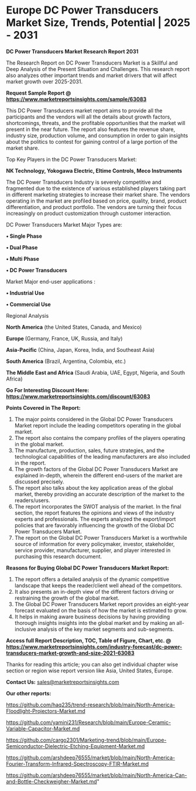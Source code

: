 # Europe DC Power Transducers Market Size, Trends, Potential | 2025 - 2031

<strong>DC Power Transducers Market Research Report 2031</strong>

The Research Report on DC Power Transducers Market is a Skillful and Deep Analysis of the Present Situation and Challenges. This research report also analyzes other important trends and market drivers that will affect market growth over 2025-2031.

<strong>Request Sample Report @ <a href=https://www.marketreportsinsights.com/sample/63083>https://www.marketreportsinsights.com/sample/63083</a></strong>

This DC Power Transducers market report aims to provide all the participants and the vendors will all the details about growth factors, shortcomings, threats, and the profitable opportunities that the market will present in the near future. The report also features the revenue share, industry size, production volume, and consumption in order to gain insights about the politics to contest for gaining control of a large portion of the market share.

Top Key Players in the DC Power Transducers Market:

<strong>NK Technology, Yokogawa Electric, Eltime Controls, Meco Instruments</strong>

The DC Power Transducers Industry is severely competitive and fragmented due to the existence of various established players taking part in different marketing strategies to increase their market share. The vendors operating in the market are profiled based on price, quality, brand, product differentiation, and product portfolio. The vendors are turning their focus increasingly on product customization through customer interaction.

DC Power Transducers Market Major Types are:

<strong>• Single Phase

• Dual Phase

• Multi Phase

• DC Power Transducers</strong>

Market Major end-user applications :

<strong>• Industrial Use

• Commercial Use</strong>

Regional Analysis

</u><strong><b>North America</b></strong> (the United States, Canada, and Mexico)

<strong><b>Europe </b></strong>(Germany, France, UK, Russia, and Italy)

<strong><b>Asia-Pacific</b></strong> (China, Japan, Korea, India, and Southeast Asia)

<strong><b>South America</b></strong> (Brazil, Argentina, Colombia, etc.)

<strong><b>The Middle East and Africa</b></strong> (Saudi Arabia, UAE, Egypt, Nigeria, and South Africa)

<strong>Go For Interesting Discount Here: <a href=https://www.marketreportsinsights.com/discount/63083>https://www.marketreportsinsights.com/discount/63083</a></strong>

<strong>Points Covered in The Report:</strong>
<ol>
  <li>The major points considered in the Global DC Power Transducers Market report include the leading competitors operating in the global market.</li>
  <li>The report also contains the company profiles of the players operating in the global market.</li>
  <li>The manufacture, production, sales, future strategies, and the technological capabilities of the leading manufacturers are also included in the report.</li>
  <li>The growth factors of the Global DC Power Transducers Market are explained in-depth, wherein the different end-users of the market are discussed precisely.</li>
  <li>The report also talks about the key application areas of the global market, thereby providing an accurate description of the market to the readers/users.</li>
  <li>The report incorporates the SWOT analysis of the market. In the final section, the report features the opinions and views of the industry experts and professionals. The experts analyzed the export/import policies that are favorably influencing the growth of the Global DC Power Transducers Market.</li>
  <li>The report on the Global DC Power Transducers Market is a worthwhile source of information for every policymaker, investor, stakeholder, service provider, manufacturer, supplier, and player interested in purchasing this research document.</li>
</ol>
<strong>Reasons for Buying Global DC Power Transducers Market Report:</strong>

<ol>
  <li>The report offers a detailed analysis of the dynamic competitive landscape that keeps the reader/client well ahead of the competitors.</li>
  <li>It also presents an in-depth view of the different factors driving or restraining the growth of the global market.</li>
  <li>The Global DC Power Transducers Market report provides an eight-year forecast evaluated on the basis of how the market is estimated to grow.</li>
  <li>It helps in making aware business decisions by having providing thorough insights insights into the global market and by making an all-inclusive analysis of the key market segments and sub-segments.</li>
</ol>
<strong>Access full Report Description, TOC, Table of Figure, Chart, etc. @ <a href=https://www.marketreportsinsights.com/industry-forecast/dc-power-transducers-market-growth-and-size-2021-63083>https://www.marketreportsinsights.com/industry-forecast/dc-power-transducers-market-growth-and-size-2021-63083</a></strong>


Thanks for reading this article; you can also get individual chapter wise section or region wise report version like Asia, United States, Europe.

<strong>Contact Us:</strong>
sales@marketreportsinsights.com

<strong>Our other reports:</strong>

<a href=https://github.com/haq235/trend-research/blob/main/North-America-Floodlight-Projectors-Market.md>https://github.com/haq235/trend-research/blob/main/North-America-Floodlight-Projectors-Market.md</a>

<a href=https://github.com/yamini231/Research/blob/main/Europe-Ceramic-Variable-Capacitor-Market.md>https://github.com/yamini231/Research/blob/main/Europe-Ceramic-Variable-Capacitor-Market.md</a>

<a href=https://github.com/cargo2301/Marketing-trend/blob/main/Europe-Semiconductor-Dielectric-Etching-Equipment-Market.md>https://github.com/cargo2301/Marketing-trend/blob/main/Europe-Semiconductor-Dielectric-Etching-Equipment-Market.md</a>

<a href=https://github.com/arshdeep76555/market/blob/main/North-America-Fourier-Transform-Infrared-Spectroscopy-FTIR-Market.md>https://github.com/arshdeep76555/market/blob/main/North-America-Fourier-Transform-Infrared-Spectroscopy-FTIR-Market.md</a>

<a href=https://github.com/arshdeep76555/market/blob/main/North-America-Can-and-Bottle-Checkweigher-Market.md>https://github.com/arshdeep76555/market/blob/main/North-America-Can-and-Bottle-Checkweigher-Market.md</a>"
